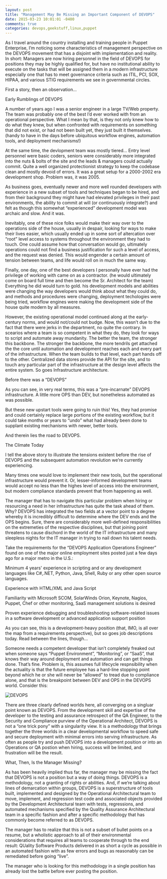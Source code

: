 ```yaml
---
layout: post
title: "Management May Be Missing an Important Component of DEVOPS"
date: 2015-03-23 10:01:01 -0400
comments: true
categories: devops,geekstuff,linux,puppet
---
```

As I travel around the country installing and training people in Puppet Enterprise, I’m noticing some characteristics of management perspective on the DEVOPS movement that has a disjoint with implementation and reality. In short: Managers are now hiring personnel in the field of DEVOPS for positions they may be highly qualified for, but have no institutional ability to execute on the tasks that will be assigned them in a modern infrastructure especially one that has to meet governance criteria such as ITIL, PCI, SOX, HIPAA, and various STIG requirements we see in governmental circles.

First a story, then an observation…

Early Rumblings of DEVOPS

A number of years ago I was a senior engineer in a large TV/Web property. The team was probably one of the best I’d ever worked with from an operational perspective. What I mean by that, is they not only knew how to do what they knew, but when confronted with requirements on something that did not exist, or had not been built yet, they just built it themselves. (handy to have in the days before ubiquitous workflow engines, automation tools, and deployment mechanisms!)

At the same time, the devlopment team was mostly tiered… Entry level personnel were basic coders, seniors were considerably more integrated into the nuts & bolts of the site and the leads & managers could actually commit. Quite a well organized protectionist strategy to keep the codebase clean and mostly devoid of errors. It was a great setup for a 2000-2002 era development shop. Problem was, it was 2005.

As business goes, eventually newer and more well rounded developers with experience in a new subset of tools and techniques began to be hired, and from their background they might have had elevated privileges in their past environments, the ability to commit at will (or continuously integrate?) and felt as though this somewhat “experienced” development model was archaic and slow. And it was.

Inevitably, one of these nice folks would make their way over to the operations side of the house, usually in despair, looking for ways to make their lives easier, which usually ended up in some sort of altercation over “root” level access to systems throughout the environment they had to touch. One could assume how that conversation would go, ultimately operations could not find a business justification for such a level of access, and the request was denied. This would engender a certain amount of tension between teams, and life would roll on in much the same way.

Finally, one day, one of the best developers I personally have ever had the privilege of working with came on as a contractor. (he would ultimately come on board full time and then become the Sr. Architect for the team) Everything he did would turn to gold. his development models and abilities were changing the way developers would think about what they could do, and methods and procedures were changing, deployment techologies were being tried, workflow engines were making the development side of the house quite modern by all measures.

However, the existing operational model continued along at the early-century norms, and would not/could not budge. Now, this wasn’t due to the fact that there were jerks in the department, no quite the contrary. In scearios where a team is so competent in what they do, they look for ways to script and automate away mundanity. The better the team, the stronger this backbone. The stronger the backbone, the more tendrils get attached the the core until automation and development reaches each and every part of the infrastructure. When the team builds to that level, each part hands off to the other. Centralized data stores provide the API for the site, and to touch any particular part of the infrastructure at the design level affects the entire system. So goes Infrastructure architecture.

Before there was a “DEVOPS”

As you can see, in very real terms, this was a “pre-incarnate” DEVOPS infrastructure. A little more OPS than DEV, but nonetheless automated as was possible.

But these new upstart tools were going to ruin this! Yes, they had promise and could certainly replace large portions of the existing workflow, but it could take months or years to “undo” what had already been done to supplant existing mechanisms with newer, better tools.

And therein lies the road to DEVOPS.

The Climate Today

I tell the above story to illustrate the tensions existent before the rise of DEVOPS and the subsequent automation revolution we’re currently experiencing.

Many times one would love to implement their new tools, but the operational infrastructure would prevent it. Or, lesser-informed development teams would accept no less than the highes level of access into the environment, but modern compliance standards prevent that from happening as well.

The manager that has to navigate this particular problem when hiring or resourcing a need in her infrastructure has quite the task ahead of them. Why? DEVOPS has integrated the two fields at a vector point to a degree whereby it is incredibly difficult to determine where the DEV ends and the OPS begins. Sure, there are considerably more well-defined responsibilities on the extremeties of the respective disciplines, but that joining point threatens to cause dischord in the world of the IT infrastructure and many sleepless nights for the IT manager in trying to nail down his talent needs.

Take the requirements for the “DEVOPS Application Operations Engineer” found on one of the major online employment sites posted just a few days ago for a major metro in the U.S.:

Minimum 4 years' experience in scripting and or any development languages like C#,.NET, Python, Java, Shell, Ruby or any other open source languages.

Experience with HTML/XML and Java Script

Familiarity with Microsoft SCOM, SolarWinds Orion, Keynote, Nagios, Puppet, Chef or other monitoring, SaaS management solutions is desired

Proven experience debugging and troubleshooting software-related issues in a software development or advanced application support position

As you can see, this is a development-heavy position (that, IMO, is all over the map from a requirements perspective), but so goes job descriptions today. Read between the lines, though…

Someone needs a competent developer that isn’t completely freaked out when someone says “Puppet Environment”, “Monitoring”, or “SaaS”, that knows their way around deployment and automation and can get things done. That’s fine. Problem is, this assumes full lifecycle respnsibility when the actuality is that the future employee has a hard-line stopping point beyond which he or she will never be “allowed” to tread due to compliance alone, and that is the breakpoint between DEV and OPS in the DEVOPS world. Consider this:

![DEVOPS](http://cvquesty.github.io/images/devops.png)

There are three clearly defined worlds here, all converging on a singluar point known as DEVOPS. From the development skill and expertise of the developer to the testing and assurance retrospect of the QA Engineer, to the Security and Compliance purview of the Operational Architect, DEVOPS is not a “one trick pony” with a singularity view. It is a methodology that brings together the three worlds in a clear developmental workflow to speed safe and secure deployment with minimal errors into serving infrastructure. As often as people try and push DEVOPS into a development position or into an Operations or QA postion when hiring, success will be limited, and frustration will be the result.

What, Then, Is the Manager Missing?

As has been heavily implied thus far, the manager may be missing the fact that DEVOPS is not a position but a way of doing things. DEVOPS is a methodology, not a granting of rights or abilities. And, if we’re talking about lines of demarcation within groups, DEVOPS is a superstructure of tools built, implemented and designed by the Operational Architectural team to move, implement, and regression test code and associated objects provided by the Development Architectural team with tests, regressions, and automated mechanisms specified by the Quality Assurance Architectural team in a specific fashion and after a specific methodology that has commonly become referred to as DEVOPS.

The manager has to realize that this is not a subset of bullet points on a resume, but a wholistic approach to all of their environmental considerations that requires all teams to cooperate through to the end result: QUality Software Products delivered in as short a cycle as possible in an automated fashion with as few errors and bugs as reasonably can be remediated before going “live”.

The manager who is looking for this methodology in a single position has already lost the battle before ever posting the position.
